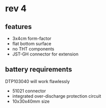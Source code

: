 # rev 4
## features
- 3x4cm form-factor
- flat bottom surface
- no THT components
- JST-GH connector for extension
## battery requirements
DTP103040 will work flawlessly
- 51021 connector
- integrated over-discharge protection circuit
- 10x30x40mm size
